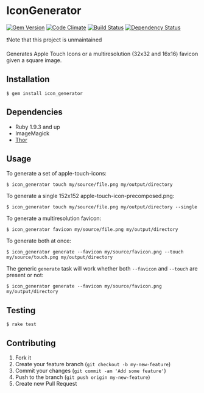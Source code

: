 # IconGenerator

[![Gem Version](https://badge.fury.io/rb/icon_generator.png)](http://badge.fury.io/rb/icon_generator)
[![Code Climate](https://codeclimate.com/github/adamnbowen/icon_generator.png)](https://codeclimate.com/github/adamnbowen/icon_generator)
[![Build Status](https://travis-ci.org/adamnbowen/icon_generator.png)](https://travis-ci.org/adamnbowen/icon_generator)
[![Dependency Status](https://gemnasium.com/adamnbowen/icon_generator.png)](https://gemnasium.com/adamnbowen/icon_generator)

❗Note that this project is unmaintained

Generates Apple Touch Icons or a multiresolution (32x32 and 16x16)
favicon given a square image.

## Installation

    $ gem install icon_generator

## Dependencies

* Ruby 1.9.3 and up
* ImageMagick
* [Thor](http://whatisthor.com/)

## Usage

To generate a set of apple-touch-icons:

    $ icon_generator touch my/source/file.png my/output/directory

To generate a single 152x152 apple-touch-icon-precomposed.png:

    $ icon_generator touch my/source/file.png my/output/directory --single


To generate a multiresolution favicon:

    $ icon_generator favicon my/source/file.png my/output/directory

To generate both at once:

    $ icon_generator generate --favicon my/source/favicon.png --touch my/source/touch.png my/output/directory

The generic `generate` task will work whether both `--favicon` and
`--touch` are present or not:

    $ icon_generator generate --favicon my/source/favicon.png my/output/directory

## Testing

    $ rake test

## Contributing

1. Fork it
2. Create your feature branch (`git checkout -b my-new-feature`)
3. Commit your changes (`git commit -am 'Add some feature'`)
4. Push to the branch (`git push origin my-new-feature`)
5. Create new Pull Request
